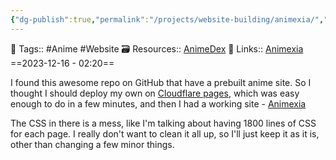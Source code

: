 ```yaml
---
{"dg-publish":true,"permalink":"/projects/website-building/animexia/","dgPassFrontmatter":true,"noteIcon":"1","created":"2023-12-17T09:18:04.892+05:30","updated":"2023-12-17T09:25:29.392+05:30"}
---
```


🧶 Tags:: #Anime #Website
🗃 Resources:: [AnimeDex](https://github.com/ooexiaoo/AnimeDex)
🔗 Links:: [Animexia](https://animexia.pages.dev/)
==2023-12-16 - 02:20==

I found this awesome repo on GitHub that have a prebuilt anime site. So I thought I should deploy my own on [Cloudflare pages](https://pages.cloudflare.com/), which was easy enough to do in a few minutes, and then I had a working site - [Animexia](https://animexia.pages.dev/)

The CSS in there is a mess, like I'm talking about having 1800 lines of CSS for each page. I really don't want to clean it all up, so I'll just keep it as it is, other than changing a few minor things.